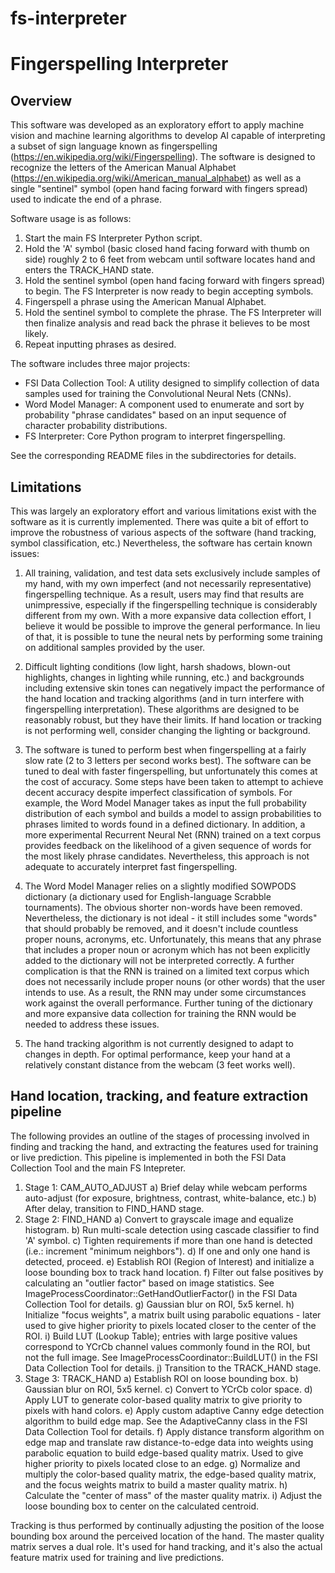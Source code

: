 # fs-interpreter
Fingerspelling Interpreter
==========================

Overview
--------
This software was developed as an exploratory effort to apply machine vision and machine learning algorithms to develop AI capable of interpreting a subset of sign language known as fingerspelling (https://en.wikipedia.org/wiki/Fingerspelling).  The software is designed to recognize the letters of the American Manual Alphabet (https://en.wikipedia.org/wiki/American_manual_alphabet) as well as a single "sentinel" symbol (open hand facing forward with fingers spread) used to indicate the end of a phrase.


Software usage is as follows:

1) Start the main FS Interpreter Python script.
2) Hold the 'A' symbol (basic closed hand facing forward with thumb on side) roughly 2 to 6 feet from webcam until software locates hand and enters the TRACK_HAND state.
3) Hold the sentinel symbol (open hand facing forward with fingers spread) to begin.  The FS Interpreter is now ready to begin accepting symbols.
4) Fingerspell a phrase using the American Manual Alphabet.
5) Hold the sentinel symbol to complete the phrase.  The FS Interpreter will then finalize analysis and read back the phrase it believes to be most likely.
6) Repeat inputting phrases as desired.


The software includes three major projects:

- FSI Data Collection Tool: A utility designed to simplify collection of data samples used for training the Convolutional Neural Nets (CNNs).
- Word Model Manager: A component used to enumerate and sort by probability "phrase candidates" based on an input sequence of character probability distributions.
- FS Interpreter: Core Python program to interpret fingerspelling.

See the corresponding README files in the subdirectories for details.


Limitations
-----------
This was largely an exploratory effort and various limitations exist with the software as it is currently implemented.  There was quite a bit of effort to improve the robustness of various aspects of the software (hand tracking, symbol classification, etc.)  Nevertheless, the software has certain known issues:

1) All training, validation, and test data sets exclusively include samples of my hand, with my own imperfect (and not necessarily representative) fingerspelling technique.  As a result, users may find that results are unimpressive, especially if the fingerspelling technique is considerably different from my own.  With a more expansive data collection effort, I believe it would be possible to improve the general performance.  In lieu of that, it is possible to tune the neural nets by performing some training on additional samples provided by the user.

2) Difficult lighting conditions (low light, harsh shadows, blown-out highlights, changes in lighting while running, etc.) and backgrounds including extensive skin tones can negatively impact the performance of the hand location and tracking algorithms (and in turn interfere with fingerspelling interpretation).  These algorithms are designed to be reasonably robust, but they have their limits.  If hand location or tracking is not performing well, consider changing the lighting or background.

3) The software is tuned to perform best when fingerspelling at a fairly slow rate (2 to 3 letters per second works best).  The software can be tuned to deal with faster fingerspelling, but unfortunately this comes at the cost of accuracy.  Some steps have been taken to attempt to achieve decent accuracy despite imperfect classification of symbols.  For example, the Word Model Manager takes as input the full probability distribution of each symbol and builds a model to assign probabilities to phrases limited to words found in a defined dictionary.  In addition, a more experimental Recurrent Neural Net (RNN) trained on a text corpus provides feedback on the likelihood of a given sequence of words for the most likely phrase candidates.  Nevertheless, this approach is not adequate to accurately interpret fast fingerspelling.

4) The Word Model Manager relies on a slightly modified SOWPODS dictionary (a dictionary used for English-language Scrabble tournaments).  The obvious shorter non-words have been removed.  Nevertheless, the dictionary is not ideal - it still includes some "words" that should probably be removed, and it doesn't include countless proper nouns, acronyms, etc.  Unfortunately, this means that any phrase that includes a proper noun or acronym which has not been explicitly added to the dictionary will not be interpreted correctly.  A further complication is that the RNN is trained on a limited text corpus which does not necessarily include proper nouns (or other words) that the user intends to use.  As a result, the RNN may under some circumstances work against the overall performance.  Further tuning of the dictionary and more expansive data collection for training the RNN would be needed to address these issues.

5) The hand tracking algorithm is not currently designed to adapt to changes in depth.  For optimal performance, keep your hand at a relatively constant distance from the webcam (3 feet works well).


Hand location, tracking, and feature extraction pipeline
--------------------------------------------------------
The following provides an outline of the stages of processing involved in finding and tracking the hand, and extracting the features used for training or live prediction.  This pipeline is implemented in both the FSI Data Collection Tool and the main FS Intepreter.

1) Stage 1: CAM_AUTO_ADJUST
	a) Brief delay while webcam performs auto-adjust (for exposure, brightness, contrast, white-balance, etc.)
	b) After delay, transition to FIND_HAND stage.
2) Stage 2: FIND_HAND
	a) Convert to grayscale image and equalize histogram.
	b) Run multi-scale detection using cascade classifier to find 'A' symbol.
	c) Tighten requirements if more than one hand is detected (i.e.: increment "minimum neighbors").
	d) If one and only one hand is detected, proceed.
	e) Establish ROI (Region of Interest) and initialize a loose bounding box to track hand location.
	f) Filter out false positives by calculating an "outlier factor" based on image statistics.  See ImageProcessCoordinator::GetHandOutlierFactor() in the FSI Data Collection Tool for details.
	g) Gaussian blur on ROI, 5x5 kernel.
	h) Initialize "focus weights", a matrix built using parabolic equations - later used to give higher priority to pixels located closer to the center of the ROI.
	i) Build LUT (Lookup Table); entries with large positive values correspond to YCrCb channel values commonly found in the ROI, but not the full image.  See ImageProcessCoordinator::BuildLUT() in the FSI Data Collection Tool for details.
	j) Transition to the TRACK_HAND stage.
3) Stage 3: TRACK_HAND
	a) Establish ROI on loose bounding box.
	b) Gaussian blur on ROI, 5x5 kernel.
	c) Convert to YCrCb color space.
	d) Apply LUT to generate color-based quality matrix to give priority to pixels with hand colors.
	e) Apply custom adaptive Canny edge detection algorithm to build edge map.  See the AdaptiveCanny class in the FSI Data Collection Tool for details.
	f) Apply distance transform algorithm on edge map and translate raw distance-to-edge data into weights using parabolic equation to build edge-based quality matrix.  Used to give higher priority to pixels located close to an edge.
	g) Normalize and multiply the color-based quality matrix, the edge-based quality matrix, and the focus weights matrix to build a master quality matrix.
	h) Calculate the "center of mass" of the master quality matrix.
	i) Adjust the loose bounding box to center on the calculated centroid.

Tracking is thus performed by continually adjusting the position of the loose bounding box around the perceived location of the hand.  The master quality matrix serves a dual role.  It's used for hand tracking, and it's also the actual feature matrix used for training and live predictions.